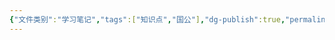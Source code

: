 ```yaml
---
{"文件类别":"学习笔记","tags":["知识点","国公"],"dg-publish":true,"permalink":"/学习笔记studyup/知识点cheese/国际组织/","dgPassFrontmatter":true,"created":"2024-09-23T21:21:16.668+08:00","updated":"2024-10-25T12:10:38.829+08:00"}
---
```


